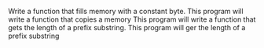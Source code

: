 Write a function that fills memory with a constant byte.
This program will write a function that copies a memory
This program will write a function that gets the length of a prefix substring.
This program will ger the length of a prefix substring
